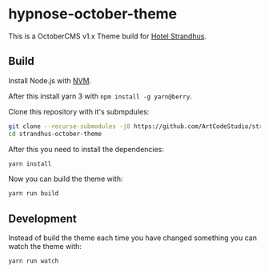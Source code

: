 # hypnose-october-theme

This is a OctoberCMS v1.x Theme build for [Hotel Strandhus](https://hotel-strandhus.de/).

## Build

Install Node.js with [NVM](https://github.com/nvm-sh/nvm).

After this install yarn 3 with `npm install -g yarn@berry`.

Clone this repository with it's submpdules:

```bash
git clone --recurse-submodules -j8 https://github.com/ArtCodeStudio/strandhus-october-theme.git
cd strandhus-october-theme
```

After this you need to install the dependencies:

```bash
yarn install
```

Now you can build the theme with:

```bash
yarn run build
```

## Development

Instead of build the theme each time you have changed something you can watch the theme with:

```bash
yarn run watch
```
